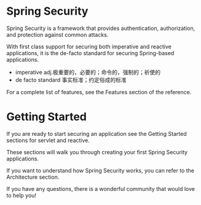 # Spring Security

Spring Security is a framework that provides authentication, authorization, and protection against common attacks. 

With first class support for securing both imperative and reactive applications, it is the de-facto standard for securing Spring-based applications.

- imperative adj.极重要的，必要的；命令的，强制的；祈使的
- de facto standard 事实标准；约定俗成的标准

For a complete list of features, see the Features section of the reference.

# Getting Started

If you are ready to start securing an application see the Getting Started sections for servlet and reactive.

These sections will walk you through creating your first Spring Security applications.

If you want to understand how Spring Security works, you can refer to the Architecture section.

If you have any questions, there is a wonderful community that would love to help you!
